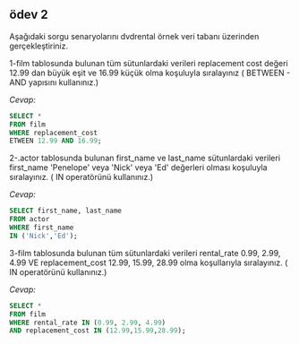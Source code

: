 ## ödev 2

Aşağıdaki sorgu senaryolarını dvdrental örnek veri tabanı üzerinden gerçekleştiriniz.

1-film tablosunda bulunan tüm sütunlardaki verileri replacement cost değeri 12.99 dan büyük eşit ve 16.99 küçük olma koşuluyla sıralayınız ( BETWEEN - AND yapısını kullanınız.)

*Cevap:*
```sql
SELECT * 
FROM film 
WHERE replacement_cost 
ETWEEN 12.99 AND 16.99;
```



2-.actor tablosunda bulunan first_name ve last_name sütunlardaki verileri first_name 'Penelope' veya 'Nick' veya 'Ed' değerleri olması koşuluyla sıralayınız. ( IN operatörünü kullanınız.)

*Cevap:*
```sql
SELECT first_name, last_name
FROM actor
WHERE first_name
IN ('Nick','Ed');
```
3-film tablosunda bulunan tüm sütunlardaki verileri rental_rate 0.99, 2.99, 4.99 VE replacement_cost 12.99, 15.99, 28.99 olma koşullarıyla sıralayınız. ( IN operatörünü kullanınız.)

*Cevap:*
```sql
SELECT *
FROM film
WHERE rental_rate IN (0.99, 2.99, 4.99) 
AND replacement_cost IN (12.99,15.99,28.99);
```


